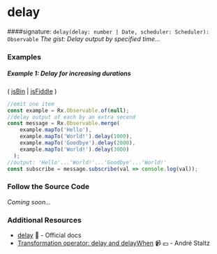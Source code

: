 # delay
####signature: `delay(delay: number | Date, scheduler: Scheduler): Observable`
*The gist: Delay output by specified time...*


### Examples

##### Example 1: Delay for increasing durations

( [jsBin](http://jsbin.com/zebatixije/1/edit?js,console) | [jsFiddle](https://jsfiddle.net/btroncone/1kxtzcu6/) )

```js
//emit one item
const example = Rx.Observable.of(null);
//delay output of each by an extra second
const message = Rx.Observable.merge(
    example.mapTo('Hello'),
    example.mapTo('World!').delay(1000),
    example.mapTo('Goodbye').delay(2000),
    example.mapTo('World!').delay(3000)
  );
//output: 'Hello'...'World!'...'Goodbye'...'World!'
const subscribe = message.subscribe(val => console.log(val));
```

### Follow the Source Code
*Coming soon...*


### Additional Resources
* [delay](http://reactivex.io/rxjs/class/es6/Observable.js~Observable.html#instance-method-delay) :newspaper: - Official docs
* [Transformation operator: delay and delayWhen](https://egghead.io/lessons/rxjs-transformation-operators-delay-and-delaywhen?course=rxjs-beyond-the-basics-operators-in-depth) :video_camera: :dollar: - André Staltz
